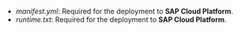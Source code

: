* *manifest.yml*: Required for the deployment to **SAP Cloud Platform**.
* *runtime.txt*: Required for the deployment to **SAP Cloud Platform**.